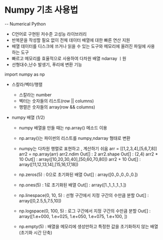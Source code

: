 # Numpy 기초 사용법

-- Numerical Python
-  C언어로 구현된 저수준 고성능 라이브러리
-  반복문을 작성할 필요 없이 전체 데이터 배열에 대한 빠른 연산 지원
-  배열 데이터를 디스크에 쓰거나 읽을 수 있는 도구와 메모리에 올려진 파일에 사용하는 도구
-  빠르고 메모리를 효율적으로 사용하여 다차원 배열 ndarray ㅣ원
-  선형대수,난수 발생기, 푸리에 변환 기능

import numpy as np

-  스칼라/벡터/행렬
   - 스칼라는 number
   - 벡터는 숫자들의 리스트(row || columns)
   - 행렬은 숫자들의 array(row && columns)
   
   
-  numpy 배열 (1/2)
   - numpy 배열을 만들 때는 np.array() 메소드 이용
   - np.array()는 파이썬의 리스트를 numpy,ndarray 형태로 변환
   - numpy는 다차원 행렬로 표현하고 , 계산하기 쉬움
   arr = [[1,2,3,4],[5,6,7,8]]
   arr2 = np.array(arr)
   arr2.ndim
   Out[] : 2
   arr2.shape
   Out[] : (2,4)
   arr2 * 10
   Out[] : array([10,20,30,40],[50,60,70,80])
   arr2 + 10
   Out[] : array([11,12,13,14],[15,16,17,18])
   
   - np.zeros(5) : 0으로 초기화된 배열
   Out[] : array([0.,0.,0.,0.,0.])
   - np.ones(5) : 1로 초기화된 배열
   Out[] : array([1.,1.,1.,1.,1.])
   - np.linespace(0, 10, 5) : 선형 구간에서 지정 구간의 수만큼 분할
   Out[] : array([0,2.5,5,7.5,10])
   - np.logspace(0, 100, 5) : 로그 구간에서 지정 구간의 수만큼 분할
   Out[] : array([1.e+000, 1.e+025, 1.e+050, 1.e+075, 1.e+100, ])
   - np.empty(5) : 배열을 메모리에 생성만하고 특정한 값을 초기화하지 않는 배열 (초기화 시간 단축)
